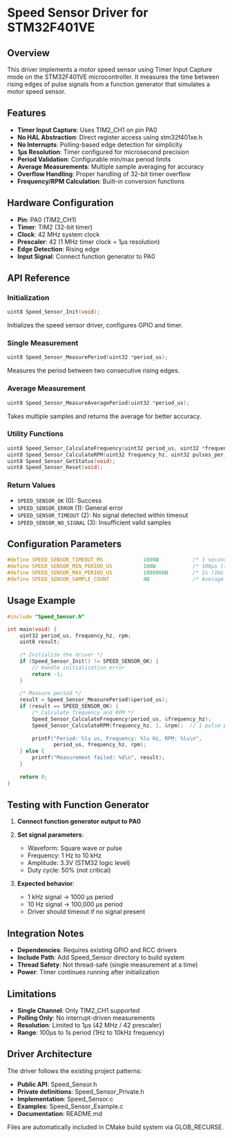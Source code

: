 # Speed Sensor Driver for STM32F401VE

## Overview

This driver implements a motor speed sensor using Timer Input Capture mode on the STM32F401VE microcontroller. It measures the time between rising edges of pulse signals from a function generator that simulates a motor speed sensor.

## Features

- **Timer Input Capture**: Uses TIM2_CH1 on pin PA0
- **No HAL Abstraction**: Direct register access using stm32f401xe.h
- **No Interrupts**: Polling-based edge detection for simplicity
- **1µs Resolution**: Timer configured for microsecond precision
- **Period Validation**: Configurable min/max period limits
- **Average Measurements**: Multiple sample averaging for accuracy
- **Overflow Handling**: Proper handling of 32-bit timer overflow
- **Frequency/RPM Calculation**: Built-in conversion functions

## Hardware Configuration

- **Pin**: PA0 (TIM2_CH1)
- **Timer**: TIM2 (32-bit timer)
- **Clock**: 42 MHz system clock
- **Prescaler**: 42 (1 MHz timer clock = 1µs resolution)
- **Edge Detection**: Rising edge
- **Input Signal**: Connect function generator to PA0

## API Reference

### Initialization

```c
uint8 Speed_Sensor_Init(void);
```

Initializes the speed sensor driver, configures GPIO and timer.

### Single Measurement

```c
uint8 Speed_Sensor_MeasurePeriod(uint32 *period_us);
```

Measures the period between two consecutive rising edges.

### Average Measurement

```c
uint8 Speed_Sensor_MeasureAveragePeriod(uint32 *period_us);
```

Takes multiple samples and returns the average for better accuracy.

### Utility Functions

```c
uint8 Speed_Sensor_CalculateFrequency(uint32 period_us, uint32 *frequency_hz);
uint8 Speed_Sensor_CalculateRPM(uint32 frequency_hz, uint32 pulses_per_rev, uint32 *rpm);
uint8 Speed_Sensor_GetStatus(void);
uint8 Speed_Sensor_Reset(void);
```

### Return Values

- `SPEED_SENSOR_OK` (0): Success
- `SPEED_SENSOR_ERROR` (1): General error
- `SPEED_SENSOR_TIMEOUT` (2): No signal detected within timeout
- `SPEED_SENSOR_NO_SIGNAL` (3): Insufficient valid samples

## Configuration Parameters

```c
#define SPEED_SENSOR_TIMEOUT_MS             1000U           /* 1 second timeout */
#define SPEED_SENSOR_MIN_PERIOD_US          100U            /* 100µs (10kHz max) */
#define SPEED_SENSOR_MAX_PERIOD_US          1000000U        /* 1s (1Hz min) */
#define SPEED_SENSOR_SAMPLE_COUNT           4U              /* Average over 4 pulses */
```

## Usage Example

```c
#include "Speed_Sensor.h"

int main(void) {
    uint32 period_us, frequency_hz, rpm;
    uint8 result;
    
    /* Initialize the driver */
    if (Speed_Sensor_Init() != SPEED_SENSOR_OK) {
        // Handle initialization error
        return -1;
    }
    
    /* Measure period */
    result = Speed_Sensor_MeasurePeriod(&period_us);
    if (result == SPEED_SENSOR_OK) {
        /* Calculate frequency and RPM */
        Speed_Sensor_CalculateFrequency(period_us, &frequency_hz);
        Speed_Sensor_CalculateRPM(frequency_hz, 1, &rpm);  // 1 pulse per revolution
        
        printf("Period: %lu us, Frequency: %lu Hz, RPM: %lu\n", 
               period_us, frequency_hz, rpm);
    } else {
        printf("Measurement failed: %d\n", result);
    }
    
    return 0;
}
```

## Testing with Function Generator

1. **Connect function generator output to PA0**
2. **Set signal parameters**:
   - Waveform: Square wave or pulse
   - Frequency: 1 Hz to 10 kHz
   - Amplitude: 3.3V (STM32 logic level)
   - Duty cycle: 50% (not critical)

3. **Expected behavior**:
   - 1 kHz signal → 1000 µs period
   - 10 Hz signal → 100,000 µs period
   - Driver should timeout if no signal present

## Integration Notes

- **Dependencies**: Requires existing GPIO and RCC drivers
- **Include Path**: Add Speed_Sensor directory to build system
- **Thread Safety**: Not thread-safe (single measurement at a time)
- **Power**: Timer continues running after initialization

## Limitations

- **Single Channel**: Only TIM2_CH1 supported
- **Polling Only**: No interrupt-driven measurements
- **Resolution**: Limited to 1µs (42 MHz / 42 prescaler)
- **Range**: 100µs to 1s period (1Hz to 10kHz frequency)

## Driver Architecture

The driver follows the existing project patterns:

- **Public API**: Speed_Sensor.h
- **Private definitions**: Speed_Sensor_Private.h  
- **Implementation**: Speed_Sensor.c
- **Examples**: Speed_Sensor_Example.c
- **Documentation**: README.md

Files are automatically included in CMake build system via GLOB_RECURSE.
